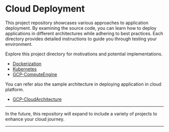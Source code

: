 # Cloud Deployment

This project repository showcases various approaches to application deployment. By examining the source code, you can learn how to deploy applications in different architectures while adhering to best practices. Each directory provides detailed instructions to guide you through testing your environment.


Explore this project directory for motivations and potential implementations.

- [Dockerization](./Dockerization)
- [Kubernetes](./Kubernetes)
- [GCP-ComputeEngine](./GCP-ComputeEngine)

You can refer also the sample architecture in deploying application in cloud platform.

- [GCP-CloudArchitecture](./GCP-CloudArchitecture)


---

In the future, this repository will expand to include a variety of projects to enhance your cloud journey.

---